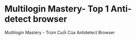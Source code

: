 # Multilogin Mastery- Top 1 Anti-detect browser
 Multilogin Mastery - Trùm Cuối Của Antidetect Browser
